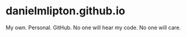 danielmlipton.github.io
=======================

My own.  Personal.  GitHub.  No one will hear my code.  No one will care.

